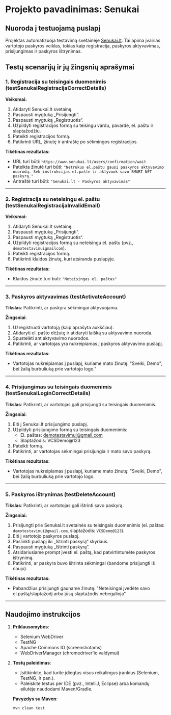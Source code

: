 # Projekto pavadinimas: Senukai

## Nuoroda į testuojamą puslapį
Projektas automatizuoja testavimą svetainėje [Senukai.lt](https://www.senukai.lt/). Tai apima įvairias vartotojo paskyros veiklas, tokias kaip registracija, paskyros aktyvavimas, prisijungimas ir paskyros ištrynimas.

## Testų scenarijų ir jų žingsnių aprašymai

### 1. **Registracija su teisingais duomenimis (testSenukaiRegistracijaCorrectDetails)**
**Veiksmai:**
1. Atidaryti Senukai.lt svetainę.
2. Paspausti mygtuką „Prisijungti“.
3. Paspausti mygtuką „Registruotis“.
4. Užpildyti registracijos formą su teisingu vardu, pavarde, el. paštu ir slaptažodžiu.
5. Pateikti registracijos formą.
6. Patikrinti URL, žinutę ir antraštę po sėkmingos registracijos.

**Tikėtinas rezultatas:**
- URL turi būti: `https://www.senukai.lt/users/confirmation/wait`
- Pateikta žinutė turi būti: `"Netrukus el.paštu gausi paskyros aktyvavimo nuorodą. Sek instrukcijas el.pašte ir aktyvuok savo SMART NET paskyrą."`
- Antraštė turi būti: `"Senukai.lt - Paskyros aktyvavimas"`

---

### 2. **Registracija su neteisingu el. paštu (testSenukaiRegistracijaInvalidEmail)**
**Veiksmai:**
1. Atidaryti Senukai.lt svetainę.
2. Paspausti mygtuką „Prisijungti“.
3. Paspausti mygtuką „Registruotis“.
4. Užpildyti registracijos formą su neteisingu el. paštu (pvz., `demotestavimuigmailcom`).
5. Pateikti registracijos formą.
6. Patikrinti klaidos žinutę, kuri atsiranda puslapyje.

**Tikėtinas rezultatas:**
- Klaidos žinutė turi būti: `"Neteisingas el. paštas"`

---
### 3. **Paskyros aktyvavimas (testActivateAccount)**

**Tikslas**: Patikrinti, ar paskyra sėkmingai aktyvuojama.

**Žingsniai**:
1. Užregistruoti vartotoją (kaip aprašyta aukščiau).
2. Atidaryti el. pašto dėžutę ir atidaryti laišką su aktyvavimo nuoroda.
3. Spustelėti ant aktyvavimo nuorodos.
4. Patikrinti, ar vartotojas yra nukreipiamas į paskyros aktyvavimo puslapį.

**Tikėtinas rezultatas**:
- Vartotojas nukreipiamas į puslapį, kuriame mato žinutę: "Sveiki, Demo", bei žalią burbuliuką prie vartotojo logo."

---

### 4. **Prisijungimas su teisingais duomenimis (testSenukaiLoginCorrectDetails)**

**Tikslas**: Patikrinti, ar vartotojas gali prisijungti su teisingais duomenimis.

**Žingsniai**:
1. Eiti į Senukai.lt prisijungimo puslapį.
2. Užpildyti prisijungimo formą su teisingais duomenimis:
    - El. paštas: demotestavimui@gmail.com
    - Slaptažodis: VCSDemo@123
3. Pateikti formą.
4. Patikrinti, ar vartotojas sėkmingai prisijungia ir mato savo paskyrą.

**Tikėtinas rezultatas**:
- Vartotojas nukreipiamas į puslapį, kuriame mato žinutę: "Sveiki, Demo", bei žalią burbuliuką prie vartotojo logo.

---

### 5. **Paskyros ištrynimas (testDeleteAccount)**

**Tikslas**: Patikrinti, ar vartotojas gali ištrinti savo paskyrą.

**Žingsniai:**
1. Prisijungti prie Senukai.lt svetainės su teisingais duomenimis (el. paštas: `demotestavimui@gmail.com`, slaptažodis: `VCSDemo@123`).
2. Eiti į vartotojo paskyros puslapį.
3. Paslinkti puslapį iki „Ištrinti paskyrą“ skyriaus.
4. Paspausti mygtuką „Ištrinti paskyrą“.
5. Atsidariusiame prompt įvesti el. paštą, kad patvirtintumėte paskyros ištrynimą.
6. Patikrinti, ar paskyra buvo ištrinta sėkmingai (bandome prisijungti iš naujo).

**Tikėtinas rezultatas:**
- Pabandžius prisijungti gauname žinutę: "Neteisingai įvedėte savo el.paštą/slaptažodį arba jūsų slaptažodis nebegalioja"

---

## Naudojimo instrukcijos

1. **Priklausomybės**:
    - Selenium WebDriver
    - TestNG
    - Apache Commons IO (screenshotams)
    - WebDriverManager (chromedriver'io valdymui)

2. **Testų paleidimas**:
    - Įsitikinkite, kad turite įdiegtus visus reikalingus įrankius (Selenium, TestNG, ir pan.).
    - Paleiskite testus per IDE (pvz., IntelliJ, Eclipse) arba komandų eilutėje naudodami Maven/Gradle.

   **Pavyzdys su Maven**:
   ```bash
   mvn clean test

